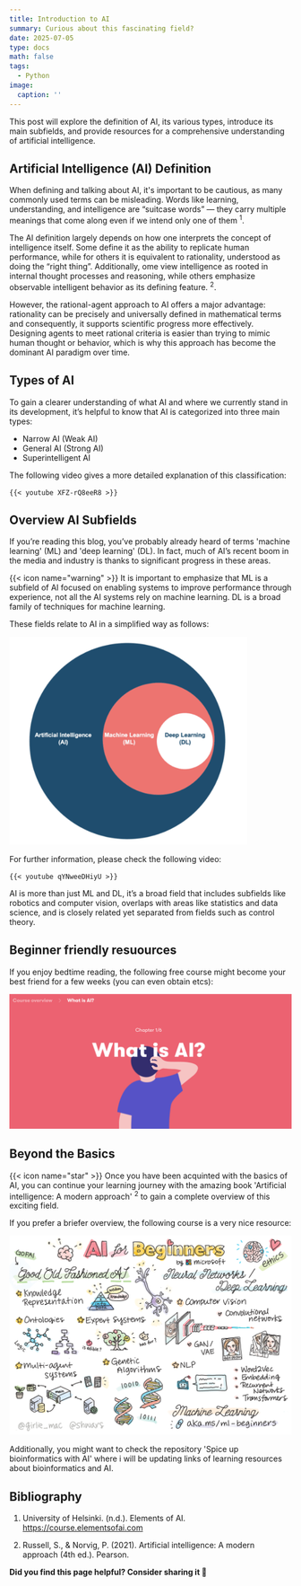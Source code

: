 ```yaml
---
title: Introduction to AI 
summary: Curious about this fascinating field?
date: 2025-07-05
type: docs
math: false
tags:
  - Python
image:
  caption: ''
---
```


This post will explore the definition of AI, its various types, introduce its main subfields, and provide resources for a comprehensive understanding of artificial intelligence.

## Artificial Intelligence (AI) Definition

When defining and talking about AI, it's important to be cautious, as many commonly used terms can be misleading. Words like learning, understanding, and intelligence are “suitcase words” — they carry multiple meanings that come along even if we intend only one of them <sup>1</sup>.

The AI definition largely depends on how one interprets the concept of intelligence itself. Some define it as the ability to replicate human performance, while for others it is equivalent to rationality, understood as doing the “right thing”. Additionally, ome view intelligence as rooted in internal thought processes and reasoning, while others emphasize observable intelligent behavior as its defining feature.
 <sup>2</sup>.

However, the rational-agent approach to AI offers a major advantage: rationality can be precisely and universally defined in mathematical terms and consequently, it supports scientific progress more effectively. Designing agents to meet rational criteria is easier than trying to mimic human thought or behavior, which is why this approach has become the dominant AI paradigm over time.

## Types of AI

To gain a clearer understanding of what AI and where we currently stand in its development, it’s helpful to know that AI is categorized into three main types:

- Narrow AI (Weak AI)
- General AI (Strong AI)
- Superintelligent AI

The following video gives a more detailed explanation of this classification:

    {{< youtube XFZ-rQ8eeR8 >}} 

## Overview AI Subfields

If you’re reading this blog, you’ve probably already heard of terms 'machine learning' (ML) and 'deep learning' (DL). In fact, much of AI’s recent boom in the media and industry is thanks to significant progress in these areas.

{{< icon name="warning" >}} It is important to emphasize that ML is a subfield of AI focused on enabling systems to improve performance through experience, not all the AI systems rely on machine learning. DL is a broad family of techniques for machine learning.

These fields relate to AI in a simplified way as follows:

<img src="aimldl.png" alt="Alt text" width="425" title="My caption" />


For further information, please check the following video:


    {{< youtube qYNweeDHiyU >}} 


 AI is more than just ML and DL, it’s a broad field that includes subfields like robotics and computer vision, overlaps with areas like statistics and data science, and is closely related yet separated from fields such as control theory.
 
## Beginner friendly resuources

If you enjoy bedtime reading, the following free course might become your best friend for a few weeks (you can even obtain etcs): 

[![Elements of AI](aielements.png)](https://course.elementsofai.com)


## Beyond the Basics 

{{< icon name="star" >}} Once you have been acquinted with the basics of AI, you can continue your learning journey with the amazing book 'Artificial intelligence: A modern approach' <sup>2</sup> to gain a complete overview of this exciting field.

If you prefer a briefer overview, the following course is a very nice resource: 

[![Elements of AI](aimicrosoft.png)](https://github.com/microsoft/AI-For-Beginners)

Additionally, you might want to check the repository 'Spice up bioinformatics with AI' where i will be updating links of learning resources about bioinformatics and AI. 

## Bibliography 

1. University of Helsinki. (n.d.). Elements of AI. https://course.elementsofai.com

2. Russell, S., & Norvig, P. (2021). Artificial intelligence: A modern approach (4th ed.). Pearson.


**Did you find this page helpful? Consider sharing it 🙌**
